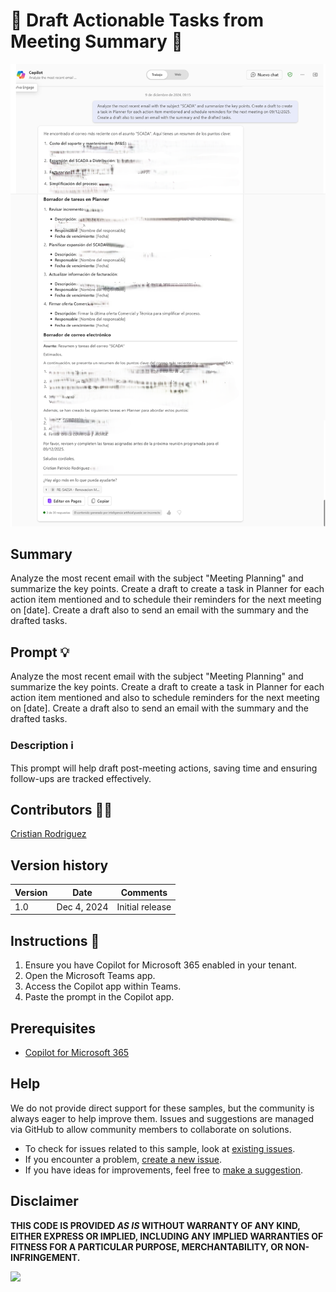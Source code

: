 
# 🚀 Draft Actionable Tasks from Meeting Summary 📄

![automate meeting summary](./assets/demo.png)

## Summary
Analyze the most recent email with the subject "Meeting Planning" and summarize the key points. Create a draft to create a task in Planner for each action item mentioned and to schedule their reminders for the next meeting on [date]. Create a draft also to send an email with the summary and the drafted tasks.

## Prompt 💡

Analyze the most recent email with the subject "Meeting Planning" and summarize the key points. Create a draft to create a task in Planner for each action item mentioned and also to schedule reminders for the next meeting on [date]. Create a draft also to send an email with the summary and the drafted tasks.

### Description ℹ️
This prompt will help draft post-meeting actions, saving time and ensuring follow-ups are tracked effectively.

## Contributors 👨‍💻

[Cristian Rodriguez](https://github.com/script32)

## Version history

Version|Date|Comments
-------|----|--------
1.0|Dec 4, 2024|Initial release

## Instructions 📝

1. Ensure you have Copilot for Microsoft 365 enabled in your tenant.
2. Open the Microsoft Teams app.
3. Access the Copilot app within Teams.
4. Paste the prompt in the Copilot app.

## Prerequisites

- [Copilot for Microsoft 365](https://developer.microsoft.com/microsoft-365/dev-program)

## Help

We do not provide direct support for these samples, but the community is always eager to help improve them. Issues and suggestions are managed via GitHub to allow community members to collaborate on solutions.

- To check for issues related to this sample, look at [existing issues](https://github.com/pnp/copilot-prompts/issues?q=label%3A%22sample%3A%20YOUR-SAMPLE-NAME%22).
- If you encounter a problem, [create a new issue](https://github.com/pnp/copilot-prompts/issues/new).
- If you have ideas for improvements, feel free to [make a suggestion](https://github.com/pnp/copilot-prompts/issues/new).

## Disclaimer

**THIS CODE IS PROVIDED *AS IS* WITHOUT WARRANTY OF ANY KIND, EITHER EXPRESS OR IMPLIED, INCLUDING ANY IMPLIED WARRANTIES OF FITNESS FOR A PARTICULAR PURPOSE, MERCHANTABILITY, OR NON-INFRINGEMENT.**

![](https://m365-visitor-stats.azurewebsites.net/SamplesGallery/copilotprompts-m365-actionable-meeting-summary)
